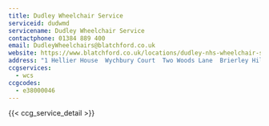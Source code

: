 ```yaml
---
title: Dudley Wheelchair Service
serviceid: dudwmd
servicename: Dudley Wheelchair Service
contactphone: 01384 889 400
email: DudleyWheelchairs@blatchford.co.uk
website: https://www.blatchford.co.uk/locations/dudley-nhs-wheelchair-service/
address: "1 Hellier House  Wychbury Court  Two Woods Lane  Brierley Hill  DY5 1TA"
ccgservices:
  - wcs
ccgcodes:
  - e38000046
---
```


{{< ccg_service_detail >}}
